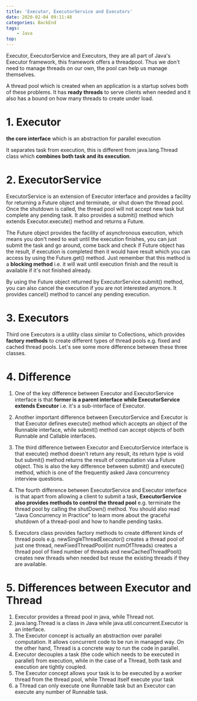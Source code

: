 ```yaml
---
title: 'Executor, ExecutorService and Executors'
date: 2020-02-04 09:11:48
categories: BackEnd
tags:
    - Java 
top:
---
```

Executor, ExecutorService and Executors, they are all part of Java's Executor framework, this framework offers a threadpool. Thus we don't need to manage threads on our own, the pool can help us manage themselves. 

A thread pool which is created when an application is a startup solves both of these problems. It has **ready threads** to serve clients when needed and it also has a bound on how many threads to create under load.


# 1. Executor

**the core interface** which is an abstraction for parallel execution

It separates task from execution, this is different from java.lang.Thread class which **combines both task and its execution**. 


# 2. ExecutorService

ExecutorService is an extension of Executor interface and provides a facility for returning a Future object and terminate, or shut down the thread pool. Once the shutdown is called, the thread pool will not accept new task but complete any pending task. It also provides a submit() method which extends Executor.execute() method and returns a Future.

The Future object provides the facility of asynchronous execution, which means you don't need to wait until the execution finishes, you can just submit the task and go around, come back and check if Future object has the result, if execution is completed then it would have result which you can access by using the Future.get() method. Just remember that this method is a **blocking method** i.e. it will wait until execution finish and the result is available if it's not finished already.

By using the Future object returned by ExecutorService.submit() method, you can also cancel the execution if you are not interested anymore. It provides cancel() method to cancel any pending execution.


# 3. Executors 

Third one Executors is a utility class similar to Collections, which provides **factory methods** to create different types of thread pools e.g. fixed and cached thread pools. Let's see some more difference between these three classes.

# 4. Difference 

1) One of the key difference between Executor and ExecutorService interface is that **former is a parent interface while ExecutorService extends Executor** i.e. it's a sub-interface of Executor.

2) Another important difference between ExecutorService and Executor is that Executor defines execute() method which accepts an object of the Runnable interface, while submit() method can accept objects of both Runnable and Callable interfaces.


3) The third difference between Executor and ExecutorService interface is that execute() method doesn't return any result, its return type is void but submit() method returns the result of computation via a Future object. This is also the key difference between submit() and execute() method, which is one of the frequently asked Java concurrency interview questions.


4) The fourth difference between ExecutorService and Executor interface is that apart from allowing a client to submit a task, **ExecutorService also provides methods to control the thread pool** e.g. terminate the thread pool by calling the shutDown() method. You should also read "Java Concurrency in Practice" to learn more about the graceful shutdown of a thread-pool and how to handle pending tasks.

5) Executors class provides factory methods to create different kinds of thread pools e.g. newSingleThreadExecutor() creates a thread pool of just one thread, newFixedThreadPool(int numOfThreads) creates a thread pool of fixed number of threads and newCachedThreadPool() creates new threads when needed but reuse the existing threads if they are available.

# 5. Differences between Executor and Thread

1. Executor provides a thread pool in java, while Thread not. 
2. java.lang.Thread is a class in Java while java.util.concurrent.Executor is an interface.
3. The Executor concept is actually an abstraction over parallel computation. It allows concurrent code to be run in managed way. On the other hand, Thread is a concrete way to run the code in parallel.
4. Executor decouples a task (the code which needs to be executed in parallel) from execution, while in the case of a Thread, both task and execution are tightly coupled.
5. The Executor concept allows your task is to be executed by a worker thread from the thread pool, while Thread itself execute your task
6. a Thread can only execute one Runnable task but an Executor can execute any number of Runnable task.